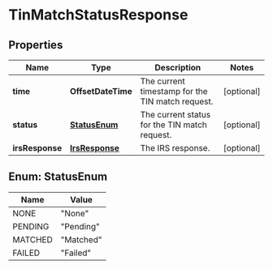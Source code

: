 

# TinMatchStatusResponse


## Properties

| Name | Type | Description | Notes |
|------------ | ------------- | ------------- | -------------|
|**time** | **OffsetDateTime** | The current timestamp for the TIN match request. |  [optional] |
|**status** | [**StatusEnum**](#StatusEnum) | The current status for the TIN match request. |  [optional] |
|**irsResponse** | [**IrsResponse**](IrsResponse.md) | The IRS response. |  [optional] |



## Enum: StatusEnum

| Name | Value |
|---- | -----|
| NONE | &quot;None&quot; |
| PENDING | &quot;Pending&quot; |
| MATCHED | &quot;Matched&quot; |
| FAILED | &quot;Failed&quot; |



